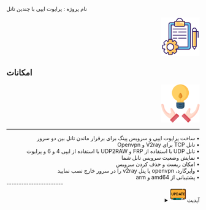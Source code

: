 
نام پروژه : پرایوت ایپی با چندین تانل
<div align="right">
    <img src="https://github.com/69learn/6to4-azumi/blob/main/assets/119934376/project-management.png" alt="Video Title" width="100">
  </a>
</div>
  </details>
</div>



**امکانات**
-----------------------
<div align="right">
    <img src="https://github.com/69learn/6to4-azumi/blob/main/assets/119934376/ability.png" alt="Video Title" width="100">
  </a>
</div>
  </details>
</div>

-----------------------
 <div dir="rtl">&bull; ساخت پرایوت ایپی و سرویس پینگ برای برقرار ماندن تانل بین دو سرور</div>
 <div dir="rtl">&bull; تانل TCP برای V2ray و Openvpn</div>
 <div dir="rtl">&bull; تانل UDP با استفاده از FRP و UDP2RAW با استفاده از ایپی 4 و 6 و پرایوت</div>
 <div dir="rtl">&bull; نمایش وضعیت سرویس تانل شما</div>
 <div dir="rtl">&bull; امکان ریست و حذف کردن سرویس</div>
 <div dir="rtl">&bull; وایرگارد، openvpn یا پنل v2ray را در سرور خارج نصب نمایید</div>
  <div dir="rtl">&bull; پشتیبانی از amd64 و arm</div>
-----------------------
  <div align="right">
  <details>
    <summary><strong><img src="https://github.com/69learn/6to4-azumi/blob/main/assets/119934376/update.png" width="40" alt="Image"> </strong>آپدیت</summary>
  
  
-----------------------
- ریست تایمر 6 ساعته برای تانل ها اضافه شد.
- ببینید مشکل قطع شدن تانل را براتون برطرف کرده یا خیر.
-----------------------

**میتوانید همچنین IP6IP6 و GRE6 و سایر موارد را در لینک زیر نگاه کنید**
- لینک : https://github.com/Azumi67/6TO4-GRE-IPIP-SIT
- منظور این است که نخست به طور مثال IP6IP6 را راه اندازی کنید و سپس از ایپی های تولید شده (generated) برای ریورس تانل استفاده نمایید.
- آموزش ها را با دقت بخوانید و با ازمون و خطا تانل را انجام دهید.
------------------------
 <div align="right">
  <details>
    <summary><strong><img src="https://github.com/69learn/6to4-azumi/blob/main/assets/119934376/youtube.png" width="40" alt="Image"> ویدیوهای آموزشی</strong></summary>
------------------------
- ویدیوی آموزشی توسط 69

<div align="right">
  <a href="https://www.youtube.com/watch?v=AjNrYOpNaQE">
    <img src="https://img.youtube.com/vi/AjNrYOpNaQE/0.jpg" alt="Video Title" width="300">
  </a>
</div>
<div align="right">
  <a href="https://www.youtube.com/watch?v=Avi8ErLPJJE">
    <img src="https://img.youtube.com/vi/Avi8ErLPJJE/0.jpg" alt="Video Title" width="300">
  </a>
</div>
  </details>
</div>

------------------------
 <div align="right">
  <details>
    <summary><strong><img src="https://github.com/69learn/6to4-azumi/blob/main/assets/119934376/script.png" width="40" alt="Image">اسکریپت های کارآمد</strong></summary>
------------------------------------   

**اسکریپت های کارآمد :**

 <div dir="rtl">&bull; میتوانید از اسکریپت opiran vps optimizer یا هر اسکریپت دیگری استفاده نمایید.</div>
 
 
```
apt install curl -y && bash <(curl -s https://raw.githubusercontent.com/opiran-club/VPS-Optimizer/main/optimizer.sh --ipv4)
```

------------------------
 <div align="right">
  <details>
    <summary><strong><img src="https://github.com/69learn/6to4-azumi/blob/main/assets/119934376/script.png" width="40" alt="Image">اسکریپت من</strong></summary>
------------------------------------   
**اسکریپت من**

```
apt install curl -y && bash <(curl -Ls https://raw.githubusercontent.com/69learn/PrivateIP_TCP-UDP_Tunnel/refs/heads/main/Private.sh --ipv4)
```


---------------------------------------------

